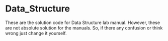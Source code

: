 # Data_Structure
These are the solution code for Data Structure lab manual. However, these are not absolute solution for the manuals. So, if there any confusion or think wrong just change it yourself.
